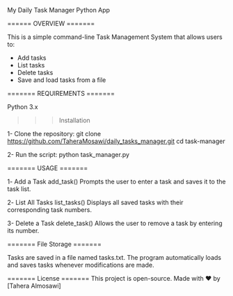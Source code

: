 My Daily Task Manager Python App

====== OVERVIEW =======

This is a simple command-line Task Management System that allows users to:

- Add tasks
- List tasks
- Delete tasks
- Save and load tasks from a file

======= REQUIREMENTS =======

Python 3.x

> > > Installation

1- Clone the repository:
git clone https://github.com/TaheraMosawi/daily_tasks_manager.git
cd task-manager

2- Run the script:
python task_manager.py

======= USAGE =======

1️- Add a Task
add_task()
Prompts the user to enter a task and saves it to the task list.

2️- List All Tasks
list_tasks()
Displays all saved tasks with their corresponding task numbers.

3- Delete a Task
delete_task()
Allows the user to remove a task by entering its number.

======= File Storage =======

Tasks are saved in a file named tasks.txt. The program automatically loads and saves tasks whenever modifications are made.

======= License =======
This project is open-source.
Made with ❤️ by [Tahera Almosawi]
